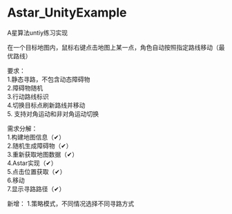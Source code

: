 # Astar_UnityExample
A星算法untiy练习实现

在一个目标地图内，鼠标右键点击地图上某一点，角色自动按照指定路线移动（最优路线）  

要求：  
1.静态寻路，不包含动态障碍物  
2.障碍物随机  
3.行动路线标识  
4.切换目标点刷新路线并移动  
5. 支持对角运动和非对角运动切换  

需求分解：  
1.构建地图信息（✔）  
2.随机生成障碍物（✔）   
3.重新获取地图数据（✔）    
4.Astar实现（✔）  
5.点击位置获取（✔）  
6.移动   
7.显示寻路路径（✔）  

新增：
1.策略模式，不同情况选择不同寻路方式  

